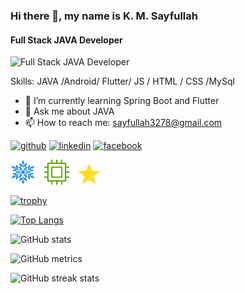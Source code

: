 ### Hi there 👋, my name is K. M. Sayfullah
#### Full Stack JAVA Developer
![Full Stack JAVA Developer](https://scontent.fdac144-1.fna.fbcdn.net/v/t39.30808-6/441305328_1000058854813111_3908079658320962294_n.png?_nc_cat=101&ccb=1-7&_nc_sid=5f2048&_nc_ohc=8FCVMD7Kq-UQ7kNvgHWalmq&_nc_ht=scontent.fdac144-1.fna&oh=00_AYAFt0gItHaRf6SHOFqLdfWUFKkr1bajEeAbXD-51dET2A&oe=66442FCE)


Skills: JAVA /Android/ Flutter/ JS / HTML / CSS /MySql

- 🌱 I’m currently learning Spring Boot and Flutter 
- 💬 Ask me about JAVA 
- 📫 How to reach me:  sayfullah3278@gmail.com 


[<img src='https://cdn.jsdelivr.net/npm/simple-icons@3.0.1/icons/github.svg' alt='github' height='40'>](https://github.com/sayfullah3278)  [<img src='https://cdn.jsdelivr.net/npm/simple-icons@3.0.1/icons/linkedin.svg' alt='linkedin' height='40'>](https://www.linkedin.com/in/k-m-sayfullah/)  [<img src='https://cdn.jsdelivr.net/npm/simple-icons@3.0.1/icons/facebook.svg' alt='facebook' height='40'>](https://www.facebook.com/md.khled)  

<a href='https://archiveprogram.github.com/'><img src='https://raw.githubusercontent.com/acervenky/animated-github-badges/master/assets/acbadge.gif' width='40' height='40'></a> <a href='https://docs.github.com/en/developers'><img src='https://raw.githubusercontent.com/acervenky/animated-github-badges/master/assets/devbadge.gif' width='40' height='40'></a> <a href='https://stars.github.com/'><img src='https://raw.githubusercontent.com/acervenky/animated-github-badges/master/assets/starbadge.gif' width='35' height='35'></a> 

[![trophy](https://github-profile-trophy.vercel.app/?username=sayfullah3278)](https://github.com/ryo-ma/github-profile-trophy)

[![Top Langs](https://github-readme-stats.vercel.app/api/top-langs/?username=sayfullah3278)](https://github.com/anuraghazra/github-readme-stats)

![GitHub stats](https://github-readme-stats.vercel.app/api?username=sayfullah3278&show_icons=true)  

![GitHub metrics](https://metrics.lecoq.io/sayfullah3278)  

![GitHub streak stats](https://streak-stats.demolab.com/?user=sayfullah3278)  

